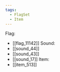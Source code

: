 ```yaml
---
tags:
  - FlagSet
  - Item
---
```

Flag:
- [[flag_11142]]
Sound:
- [[sound_44]]
- [[sound_43]]
- [[sound_17]]
Item:
- [[item_513]]
